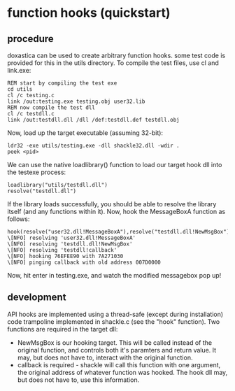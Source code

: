# function hooks (quickstart)

## procedure

doxastica can be used to create arbitrary function hooks. some test code is provided
for this in the utils directory. To compile the test files, use cl and link.exe:

    REM start by compiling the test exe
    cd utils
    cl /c testing.c
    link /out:testing.exe testing.obj user32.lib
    REM now compile the test dll
    cl /c testdll.c
    link /out:testdll.dll /dll /def:testdll.def testdll.obj

Now, load up the target executable (assuming 32-bit):

    ldr32 -exe utils/testing.exe -dll shackle32.dll -wdir .
    peek <pid>

We can use the native loadlibrary() function to load our target hook dll into the testexe
process:

    loadlibrary("utils/testdll.dll")
    resolve("testdll.dll")

If the library loads successfully, you should be able to resolve the library itself (and
any functions within it). Now, hook the MessageBoxA function as follows:

    hook(resolve("user32.dll!MessageBoxA"),resolve("testdll.dll!NewMsgBox"),resolve("testdll!callback"))
    \[NFO] resolving 'user32.dll!MessageBoxA'
    \[NFO] resolving 'testdll.dll!NewMsgBox'
    \[NFO] resolving 'testdll!callback'
    \[NFO] hooking 76EFEE90 with 7A271030
    \[NFO] pinging callback with old address 007D0000

Now, hit enter in testing.exe, and watch the modified messagebox pop up!

## development

API hooks are implemented using a thread-safe (except during installation) code trampoline
implemented in shackle.c (see the "hook" function). Two functions are required in the target
dll:

- NewMsgBox is our hooking target. This will be called instead of the original function, and
controls both it's paramters and return value. It may, but does not have to, interact with the
original function.
- callback is required - shackle will call this function with one argument, the original address
of whatever function was hooked. The hook dll may, but does not have to, use this information.
